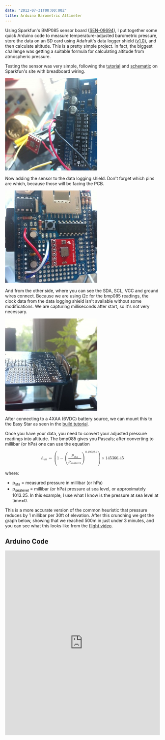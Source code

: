 ```yaml
---
date: "2012-07-31T00:00:00Z"
title: Arduino Barometric Altimeter
---
```


Using Sparkfun's BMP085 sensor board ([SEN-09694](https://www.sparkfun.com/products/9694)), I put together some quick Arduino code to measure temperature-adjusted barometric pressure, store the data on an SD card using Adafruit's data logger shield ([v1.0](https://www.adafruit.com/products/243)), and then calculate altitude. This is a pretty simple project. In fact, the biggest challenge was getting a suitable formula for calculating altitude from atmospheric pressure.


Testing the sensor was very simple, following the [tutorial](http://www.sparkfun.com/tutorials/253) and [schematic](http://www.sparkfun.com/tutorial/Barometric/Example1-sch.PNG) on Sparkfun's site with breadboard wiring.

![](/images/2012-07/photo-1-e1343336399105-300x300.jpg)

Now adding the sensor to the data logging shield. Don't forget which pins are which, because those will be facing the PCB.

![](/images/2012-07/photo-3-e1343336344244-300x300.jpg)

And from the other side, where you can see the SDA, SCL, VCC and ground wires connect. Because we are using i2c for the bmp085 readings, the clock data from the data logging shield isn't available without some modifications. We are capturing milliseconds after start, so it's not very necessary.

![](/images/2012-07/photo-4-e1343336322226-300x300.jpg)

After connecting to a 4XAA (6VDC) battery source, we can mount this to the Easy Star as seen in the [build tutorial](/2012/07/17/multiplex-easy-star-build.html).

Once you have your data, you need to convert your adjusted pressure readings into altitude. The bmp085 gives you Pascals; after converting to millibar (or hPa) one can use the equation


<div>
<math xmlns="http://www.w3.org/1998/Math/MathML" display="block">
  <msub>
    <mi>h</mi>
    <mrow data-mjx-texclass="ORD">
      <mi>a</mi>
      <mi>l</mi>
      <mi>t</mi>
    </mrow>
  </msub>
  <mo>=</mo>
  <mrow data-mjx-texclass="INNER">
    <mo data-mjx-texclass="OPEN">(</mo>
    <mn>1</mn>
    <mo>&#x2212;</mo>
    <msup>
      <mrow data-mjx-texclass="INNER">
        <mo data-mjx-texclass="OPEN">(</mo>
        <mstyle displaystyle="true" scriptlevel="0">
          <mfrac>
            <msub>
              <mi>p</mi>
              <mrow data-mjx-texclass="ORD">
                <mi>s</mi>
                <mi>t</mi>
                <mi>a</mi>
              </mrow>
            </msub>
            <msub>
              <mi>p</mi>
              <mrow data-mjx-texclass="ORD">
                <mi>s</mi>
                <mi>e</mi>
                <mi>a</mi>
                <mi>l</mi>
                <mi>e</mi>
                <mi>v</mi>
                <mi>e</mi>
                <mi>l</mi>
              </mrow>
            </msub>
          </mfrac>
        </mstyle>
        <mo data-mjx-texclass="CLOSE">)</mo>
      </mrow>
      <mrow data-mjx-texclass="ORD">
        <mn>0.190284</mn>
      </mrow>
    </msup>
    <mo data-mjx-texclass="CLOSE">)</mo>
  </mrow>
  <mo>&#xD7;</mo>
  <mn>145366.45</mn>
</math>
</div>

where:
* p<sub>sta</sub> = measured pressure in millibar (or hPa)
* p<sub>sealevel</sub> = millibar (or hPa) pressure at sea level, or approximately 1013.25. In this example, I use what I know is the pressure at sea level at time=0.

This is a more accurate version of the common heuristic that pressure reduces by 1 millibar per 30ft of elevation. After this crunching we get the graph below, showing that we reached 500m in just under 3 minutes, and you can see what this looks like from the [flight video](http://youtu.be/5M-c3BhNPWc).


## Arduino Code ##

<iframe style="height: 600px; width: 100%; margin: 0px; border:0" allowTransparency="true" src="https://codebender.cc/embed/sketch:12085"> </iframe>


<!-- <code>
/* BMP085 + Data Logger
 by: Seth Rylan Gainey
 date: 2012/07/08
 license: http://sethrylan.mit-license.org/
 
 Retrieve pressure and temperature from the BMP085 and calculate altitude.
 Serial.print it out at 9600 baud to serial monitor and store on SD card.
 
"If you're using an Arduino Pro 3.3V/8MHz, or the like, you may need to 
 increase some of the delays in the bmp085ReadUP and 
 bmp085ReadUT functions."
 
 Examples:
 http://www.sparkfun.com/tutorial/Barometric/BMP085_Example_Code.pde
 http://www.sparkfun.com/tutorials/253
 http://www.ladyada.net/make/logshield/lighttemp.html
 https://raw.github.com/adafruit/Light-and-Temp-logger/master/lighttemplogger.pde
 */

#include <Wire.h>
#include <SD.h>
#include "RTClib.h"

#define LOG_INTERVAL  1000 // mills between entries (reduce to take more/faster data)
#define SYNC_INTERVAL 1000 // mills between calls to flush() - to write data to the card; set to LOG_INTERVAL to write each time    
#define ECHO_TO_SERIAL   1 // echo data to serial port
#define WAIT_TO_START    0 // Wait for serial input in setup()

// The digital pins that connect to the LEDs
#define redLEDpin		2
#define greenLEDpin		3
#define BMP085_ADDRESS	0x77  // I2C address of BMP085

// The analog pins that connect to the sensors
//#define photocellPin 0	// analog 0
//#define tempPin 1			// analog 1
#define BANDGAPREF 14		// special indicator that we want to measure the bandgap+
#define bandgap_voltage 1.1	// this is an approximation

RTC_DS1307 RTC;				// define the Real Time Clock object

File logfile;				// the logging file
const unsigned char OSS = 0;// Oversampling Setting
const int chipSelect = 10;	// for the data logging shield, we use digital pin 10 for the SD cs line
uint32_t syncTime = 0;		// time of last sync()

// Calibration values
int ac1;
int ac2; 
int ac3; 
unsigned int ac4;
unsigned int ac5;
unsigned int ac6;
int b1; 
int b2;
int mb;
int mc;
int md;

// b5 is calculated in bmp085GetTemperature(...), this variable is also used in bmp085GetPressure(...)
// so *Temperature(...) must be called before *Pressure(...).
long b5; 

short temperature;
long pressure;

void error(char *str) {
  Serial.print("error: ");
  Serial.println(str);
  
  // red LED indicates error
  digitalWrite(redLEDpin, HIGH);

  while(1);
}

void setup() {
  Serial.begin(9600);
  
  // use debugging LEDs
  pinMode(redLEDpin, OUTPUT);
  pinMode(greenLEDpin, OUTPUT);
  
#if WAIT_TO_START
  Serial.println("Type any character to start");
  while (!Serial.available());
#endif //WAIT_TO_START
  
  // initialize the SD card
  Serial.print("Initializing SD card...");
  // make sure that the default chip select pin is set to
  // output, even if you don't use it:
  pinMode(10, OUTPUT);
  
  // see if the card is present and can be initialized:
  if (!SD.begin(chipSelect)) {
    error("Card failed, or not present");
  }
  Serial.println("card initialized.");
  
  // create a new file
  char filename[] = "LOGGER00.CSV";
  for (uint8_t i = 0; i < 100; i++) {
    filename[6] = i/10 + '0';
    filename[7] = i%10 + '0';
    if (! SD.exists(filename)) {
      // only open a new file if it doesn't exist
      logfile = SD.open(filename, FILE_WRITE); 
      break;  // leave the loop!
    }
  }
  
  if (! logfile) {
    error("couldnt create file");
  }
  
  Serial.print("Logging to: ");
  Serial.println(filename);
  
  // connect to RTC
  Wire.begin();
  if (!RTC.begin()) {
    logfile.println("RTC failed");
#if ECHO_TO_SERIAL
    Serial.println("RTC failed");
#endif  //ECHO_TO_SERIAL
  }
  
  logfile.println("millis,timestamp,datetime,*10^-1 deg C,Pa,vcc");    
#if ECHO_TO_SERIAL
  Serial.println("millis,timestamp,datetime,*10^-1 deg C,Pa,vcc");
#endif //ECHO_TO_SERIAL
 
  // If you want to set the aref to something other than 5v
//  analogReference(EXTERNAL);
  
  bmp085Calibration();
}

void loop() {
  DateTime now;
  
  // delay for the amount of time we want between readings
  delay((LOG_INTERVAL -1) - (millis() % LOG_INTERVAL));
  
  digitalWrite(greenLEDpin, HIGH);
  
  // log milliseconds since starting
  uint32_t m = millis();
  logfile.print(m);           // milliseconds since start
  logfile.print(",");    
#if ECHO_TO_SERIAL
  Serial.print(m);         // milliseconds since start
  Serial.print(",");  
#endif

  // fetch the time
  now = RTC.now();
  // log time
  logfile.print(now.unixtime()); // seconds since 1/1/1970
  logfile.print(",");
  logfile.print('"');
  logfile.print(now.year(), DEC);
  logfile.print("/");
  logfile.print(now.month(), DEC);
  logfile.print("/");
  logfile.print(now.day(), DEC);
  logfile.print(" ");
  logfile.print(now.hour(), DEC);
  logfile.print(":");
  logfile.print(now.minute(), DEC);
  logfile.print(":");
  logfile.print(now.second(), DEC);
  logfile.print('"');
#if ECHO_TO_SERIAL
  Serial.print(now.unixtime()); // seconds since 1/1/1970
  Serial.print(",");
  Serial.print('"');
  Serial.print(now.year(), DEC);
  Serial.print("/");
  Serial.print(now.month(), DEC);
  Serial.print("/");
  Serial.print(now.day(), DEC);
  Serial.print(" ");
  Serial.print(now.hour(), DEC);
  Serial.print(":");
  Serial.print(now.minute(), DEC);
  Serial.print(":");
  Serial.print(now.second(), DEC);
  Serial.print('"');
#endif //ECHO_TO_SERIAL

  temperature = bmp085GetTemperature(bmp085ReadUT());
  pressure = bmp085GetPressure(bmp085ReadUP());
  
  logfile.print(",");    
  logfile.print(temperature, DEC);
  logfile.print(",");    
  logfile.print(pressure, DEC);
#if ECHO_TO_SERIAL
  Serial.print(",");   
  Serial.print(temperature, DEC);
  Serial.print(",");    
  Serial.print(pressure, DEC);
  Serial.print("Temperature: ");
  Serial.print(temperature, DEC);
  Serial.println(" *0.1 deg C");
  Serial.print("Pressure: ");
  Serial.print(pressure, DEC);
  Serial.println(" Pa");
  Serial.println();
  delay(1000);
#endif //ECHO_TO_SERIAL

  // Log the estimated 'VCC' voltage by measuring the internal 1.1v ref
  analogRead(BANDGAPREF); 
  delay(10);
  int refReading = analogRead(BANDGAPREF); 
  float supplyvoltage = (bandgap_voltage * 1024) / refReading; 
  
  logfile.print(",");
  logfile.print(supplyvoltage);
#if ECHO_TO_SERIAL
  Serial.print(",");   
  Serial.print(supplyvoltage);
#endif // ECHO_TO_SERIAL

  logfile.println();
#if ECHO_TO_SERIAL
  Serial.println();
#endif // ECHO_TO_SERIAL

  digitalWrite(greenLEDpin, LOW);

  // Now we write data to disk! Don't sync too often - requires 2048 bytes of I/O to SD card
  // which uses a bunch of power and takes time
  if ((millis() - syncTime) < SYNC_INTERVAL) {
    return;
  }
  syncTime = millis();
  
  // blink LED to show we are syncing data to the card & updating FAT!
  digitalWrite(redLEDpin, HIGH);
  logfile.flush();
  digitalWrite(redLEDpin, LOW);
}

// Stores all of the bmp085's calibration values into global variables
// Calibration values are required to calculate temp and pressure
// This function should be called at the beginning of the program
void bmp085Calibration() {
  ac1 = bmp085ReadInt(0xAA);
  ac2 = bmp085ReadInt(0xAC);
  ac3 = bmp085ReadInt(0xAE);
  ac4 = bmp085ReadInt(0xB0);
  ac5 = bmp085ReadInt(0xB2);
  ac6 = bmp085ReadInt(0xB4);
  b1 = bmp085ReadInt(0xB6);
  b2 = bmp085ReadInt(0xB8);
  mb = bmp085ReadInt(0xBA);
  mc = bmp085ReadInt(0xBC);
  md = bmp085ReadInt(0xBE);
}

// Calculate temperature given ut.
// Value returned will be in units of 0.1 deg C
short bmp085GetTemperature(unsigned int ut) {
  long x1, x2;

  x1 = (((long)ut - (long)ac6)*(long)ac5) >> 15;
  x2 = ((long)mc << 11)/(x1 + md);
  b5 = x1 + x2;

  return ((b5 + 8)>>4);  
}

// Calculate pressure given up
// calibration values must be known
// b5 is also required so bmp085GetTemperature(...) must be called first.
// Value returned will be pressure in units of Pa.
long bmp085GetPressure(unsigned long up)
{
  long x1, x2, x3, b3, b6, p;
  unsigned long b4, b7;

  b6 = b5 - 4000;
  // Calculate B3
  x1 = (b2 * (b6 * b6)>>12)>>11;
  x2 = (ac2 * b6)>>11;
  x3 = x1 + x2;
  b3 = (((((long)ac1)*4 + x3)<<OSS) + 2)>>2;

  // Calculate B4
  x1 = (ac3 * b6)>>13;
  x2 = (b1 * ((b6 * b6)>>12))>>16;
  x3 = ((x1 + x2) + 2)>>2;
  b4 = (ac4 * (unsigned long)(x3 + 32768))>>15;

  b7 = ((unsigned long)(up - b3) * (50000>>OSS));
  if (b7 < 0x80000000) {
    p = (b7<<1)/b4;
  } else {
    p = (b7/b4)<<1;
  }

  x1 = (p>>8) * (p>>8);
  x1 = (x1 * 3038)>>16;
  x2 = (-7357 * p)>>16;
  p += (x1 + x2 + 3791)>>4;
  return p;
}

// Read 1 byte from the BMP085 at 'address'
char bmp085Read(unsigned char address) {
  unsigned char data;
  Wire.beginTransmission(BMP085_ADDRESS);
  Wire.write(address);
  Wire.endTransmission();
  Wire.requestFrom(BMP085_ADDRESS, 1);
  while(!Wire.available())
    ;
  return Wire.read();
}

// Read 2 bytes from the BMP085
// First byte will be from 'address'
// Second byte will be from 'address'+1
int bmp085ReadInt(unsigned char address) {
  unsigned char msb, lsb;
  Wire.beginTransmission(BMP085_ADDRESS);
  Wire.write(address);
  Wire.endTransmission();
  Wire.requestFrom(BMP085_ADDRESS, 2);
  while(Wire.available()<2)
    ;
  msb = Wire.read();
  lsb = Wire.read();
  return (int) msb<<8 | lsb;
}

// Read the uncompensated temperature value
unsigned int bmp085ReadUT() {
  unsigned int ut;
  
  // Write 0x2E into Register 0xF4
  // This requests a temperature reading
  Wire.beginTransmission(BMP085_ADDRESS);
  Wire.write(0xF4);
  Wire.write(0x2E);
  Wire.endTransmission();

  // Wait at least 4.5ms
  delay(5);

  // Read two bytes from registers 0xF6 and 0xF7
  ut = bmp085ReadInt(0xF6);
  return ut;
}

// Read the uncompensated pressure value
unsigned long bmp085ReadUP() {
  unsigned char msb, lsb, xlsb;
  unsigned long up = 0;

  // Write 0x34+(OSS<<6) into register 0xF4
  // Request a pressure reading w/ oversampling setting
  Wire.beginTransmission(BMP085_ADDRESS);
  Wire.write(0xF4);
  Wire.write(0x34 + (OSS<<6));
  Wire.endTransmission();

  // Wait for conversion, delay time dependent on OSS
  delay(2 + (3<<OSS));

  // Read register 0xF6 (MSB), 0xF7 (LSB), and 0xF8 (XLSB)
  Wire.beginTransmission(BMP085_ADDRESS);
  Wire.write(0xF6);
  Wire.endTransmission();
  Wire.requestFrom(BMP085_ADDRESS, 3);

  // Wait for data to become available
  while(Wire.available() < 3)
    ;
  msb = Wire.read();
  lsb = Wire.read();
  xlsb = Wire.read();

  up = (((unsigned long) msb << 16) | ((unsigned long) lsb << 8) | (unsigned long) xlsb) >> (8-OSS);
  return up;
}
</code> -->
